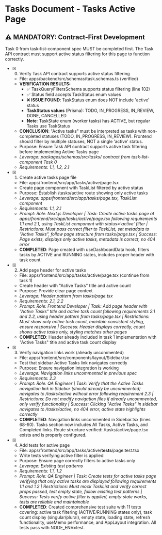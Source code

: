 # Tasks Document - Tasks Active Page

## ⚠️ MANDATORY: Contract-First Development
Task 0 from task-list-component spec MUST be completed first. The Task API contract must support active status filtering for this page to function correctly.

- [x] 0. Verify Task API contract supports active status filtering
  - File: apps/backend/src/schemas/task.schemas.ts (verified)
  - **VERIFICATION RESULTS:**
    - ✅ TaskQueryFiltersSchema supports status filtering (line 102)
    - ✅ Status field accepts TaskStatus enum values
    - ❌ **ISSUE FOUND**: TaskStatus enum does NOT include 'active' status
    - **TaskStatus values** (Prisma): TODO, IN_PROGRESS, IN_REVIEW, DONE, CANCELLED
    - **Note**: TaskState enum (worker tasks) has ACTIVE, but regular Tasks use TaskStatus
  - **CONCLUSION**: "Active tasks" must be interpreted as tasks with non-completed statuses (TODO, IN_PROGRESS, IN_REVIEW). Frontend should filter by multiple statuses, NOT a single 'active' status.
  - Purpose: Ensure Task API contract supports active task filtering before implementing Active Tasks page
  - _Leverage: packages/schemas/src/tasks/ contract from task-list-component Task 0_
  - _Requirements: 1.1, 1.2, 2.1_

- [x] 1. Create active tasks page file
  - File: apps/frontend/src/app/tasks/active/page.tsx
  - Create page component with TaskList filtered by active status
  - Purpose: Establish /tasks/active route showing only active tasks
  - _Leverage: apps/frontend/src/app/tasks/page.tsx, TaskList component_
  - _Requirements: 1.1, 2.1_
  - _Prompt: Role: Next.js Developer | Task: Create active tasks page at apps/frontend/src/app/tasks/active/page.tsx following requirements 1.1 and 2.1, using TaskList component with status='active' filter | Restrictions: Must pass correct filter to TaskList, set metadata to "Active Tasks", follow page structure from tasks/page.tsx | Success: Page exists, displays only active tasks, metadata is correct, no 404 error_
  - **COMPLETED**: Page created with useDashboardData hook, filters tasks by ACTIVE and RUNNING states, includes proper header with task count

- [x] 2. Add page header for active tasks
  - File: apps/frontend/src/app/tasks/active/page.tsx (continue from task 1)
  - Create header with "Active Tasks" title and active count
  - Purpose: Provide clear page context
  - _Leverage: Header pattern from tasks/page.tsx_
  - _Requirements: 2.1, 2.2_
  - _Prompt: Role: Frontend Developer | Task: Add page header with "Active Tasks" title and active task count following requirements 2.1 and 2.2, using header pattern from tasks/page.tsx | Restrictions: Must show only active task count, maintain consistent styling, ensure responsive | Success: Header displays correctly, count shows active tasks only, styling matches other pages_
  - **COMPLETED**: Header already included in task 1 implementation with "Active Tasks" title and active task count display

- [x] 3. Verify navigation links work (already uncommented)
  - File: apps/frontend/src/components/layout/Sidebar.tsx
  - Test that sidebar Active Tasks link navigates correctly
  - Purpose: Ensure navigation integration is working
  - _Leverage: Navigation links uncommented in previous spec_
  - _Requirements: 2.3_
  - _Prompt: Role: QA Engineer | Task: Verify that the Active Tasks navigation link in Sidebar (should already be uncommented) navigates to /tasks/active without error following requirement 2.3 | Restrictions: Do not modify navigation files if already uncommented, only verify functionality | Success: Clicking "Active Tasks" in sidebar navigates to /tasks/active, no 404 error, active state highlights correctly_
  - **COMPLETED**: Navigation links uncommented in Sidebar.tsx (lines 68-90). Tasks section now includes All Tasks, Active Tasks, and Completed links. Route structure verified: /tasks/active/page.tsx exists and is properly configured.

- [x] 4. Add tests for active page
  - File: apps/frontend/src/app/tasks/active/__tests__/page.test.tsx
  - Write tests verifying active filter is applied
  - Purpose: Ensure page correctly filters to active tasks only
  - _Leverage: Existing test patterns_
  - _Requirements: 1.1, 1.2_
  - _Prompt: Role: QA Engineer | Task: Create tests for active tasks page verifying that only active tasks are displayed following requirements 1.1 and 1.2 | Restrictions: Must mock TaskList and verify correct props passed, test empty state, follow existing test patterns | Success: Tests verify active filter is applied, empty state works, tests are reliable and maintainable_
  - **COMPLETED**: Created comprehensive test suite with 11 tests covering: active task filtering (ACTIVE/RUNNING states only), task count display (singular/plural), empty state, loading state, refresh functionality, useMemo performance, and AppLayout integration. All tests pass with NODE_ENV=test.